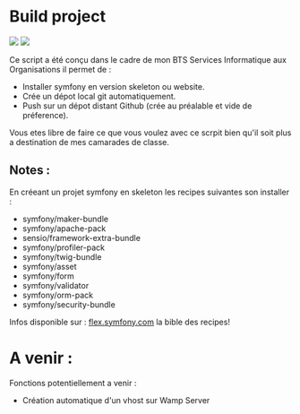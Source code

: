 # Build project
![](https://img.shields.io/badge/Fait_avec-Powershell-blue.svg) ![](https://img.shields.io/badge/Version-1.1-green.svg) 

Ce script a été conçu dans le cadre de mon BTS Services Informatique aux Organisations il permet de : 

  - Installer symfony en version skeleton ou website.
  - Crée un dépot local git automatiquement.
  - Push sur un dépot distant Github (crée au préalable et vide de préference).
 
Vous etes libre de faire ce que vous voulez avec ce scrpit bien qu'il soit plus a destination de mes camarades de classe.   
## Notes :
En créeant un projet symfony en skeleton les recipes suivantes son installer :
  - symfony/maker-bundle
  - symfony/apache-pack
  - sensio/framework-extra-bundle
  - symfony/profiler-pack
  - symfony/twig-bundle
  - symfony/asset
  - symfony/form
  - symfony/validator
  - symfony/orm-pack
  - symfony/security-bundle

Infos disponible sur : [flex.symfony.com](https://www.flex.symfony.com) la bible des recipes!

# A venir :
Fonctions potentiellement a venir :
  - Création automatique d'un vhost sur Wamp Server    
    
